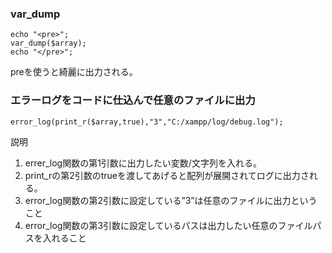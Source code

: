 ### var_dump
```
echo "<pre>";
var_dump($array);
echo "</pre>";
```
preを使うと綺麗に出力される。

### エラーログをコードに仕込んで任意のファイルに出力
```error_log(print_r($array,true),"3","C:/xampp/log/debug.log");```

説明  
1. errer_log関数の第1引数に出力したい変数/文字列を入れる。  
2. print_rの第2引数のtrueを渡してあげると配列が展開されてログに出力される。  
3. error_log関数の第2引数に設定している”3”は任意のファイルに出力ということ  
4. error_log関数の第3引数に設定しているパスは出力したい任意のファイルパスを入れること  
